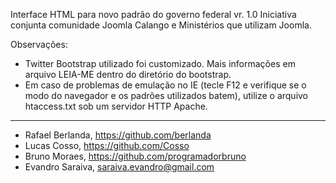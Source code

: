 Interface HTML para novo padrão do governo federal vr. 1.0
Iniciativa conjunta comunidade Joomla Calango e Ministérios que utilizam Joomla.

Observações:
- Twitter Bootstrap utilizado foi customizado. Mais informações em arquivo LEIA-ME dentro do diretório do bootstrap.
- Em caso de problemas de emulação no IE (tecle F12 e verifique se o modo do navegador e os padrões utilizados batem), utilize o arquivo htaccess.txt sob um servidor HTTP Apache.
--------------------------
- Rafael Berlanda, https://github.com/berlanda
- Lucas Cosso, https://github.com/Cosso
- Bruno Moraes, https://github.com/programadorbruno
- Evandro Saraiva, saraiva.evandro@gmail.com 